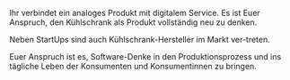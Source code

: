 Ihr verbindet ein analoges Produkt mit digitalem Service. Es ist Euer Anspruch, den Kühlschrank als Produkt vollständig neu zu denken.

Neben StartUps sind auch Kühlschrank-Hersteller im Markt ver-treten.

Euer Anspruch ist es, Software-Denke in den Produktionsprozess und ins tägliche Leben der Konsumenten und Konsumentinnen zu bringen.
